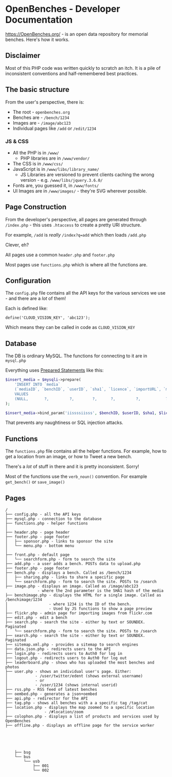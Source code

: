 # OpenBenches - Developer Documentation

https://OpenBenches.org/ - is an open data repository for memorial benches. Here's how it works.

## Disclaimer

Most of this PHP code was written quickly to scratch an itch. It is a pile of inconsistent conventions and half-remembered best practices.

## The basic structure

From the user's perspective, there is:

* The root - `openbenches.org`
* Benches are - `/bench/1234`
* Images are - `/image/abc123`
* Individual pages like `/add` or `/edit/1234`

### JS & CSS

* All the PHP is in `/www/`
   * PHP libraries are in `/www/vendor/`
* The CSS is in `/www/css/`
* JavaScript is in `/www/libs/library_name/`
   * JS Libraries are versioned to prevent clients caching the wrong version - e.g. `/www/libs/jquery.3.6.0/`
* Fonts are, you guessed it, in `/www/fonts/`
* UI Images are in `/www/images/` - they're SVG wherever possible.

## Page Construction

From the developer's perspective, all pages are generated through `/index.php` - this uses `.htaccess` to create a pretty URl structure.

For example, `/add` is *really* `/index?q=add` which then loads `/add.php`

Clever, eh?

All pages use a common `header.php` and `footer.php`

Most pages use `functions.php` which is where all the functions are.

## Configuration

The `config.php` file contains all the API keys for the various services we use - and there are a *lot* of them!

Each is defined like:

`define('CLOUD_VISION_KEY', 'abc123');`

Which means they can be called in code as `CLOUD_VISION_KEY`

## Database

The DB is ordinary MySQL. The functions for connecting to it are in `mysql.php`

Everything uses [Prepared Statements](https://dev.mysql.com/doc/refman/8.0/en/sql-prepared-statements.html) like this:

```php
$insert_media = $mysqli->prepare(
	'INSERT INTO `media`
	(`mediaID`, `benchID`, `userID`, `sha1`, `licence`, `importURL`, `media_type`, `width`, `height`, `datetime`, `make`, `model`)
	VALUES
	(NULL,       ?,         ?,        ?,      ?,         ?,           ?,            ?,       ?,       ?,          ?,      ?);'
);

$insert_media->bind_param('iissssiisss', $benchID, $userID, $sha1, $licence, $import, $media_type, $width, $height, $datetime, $make, $model);
```

That prevents any naughtiness or SQL injection attacks.

## Functions

The `functions.php` file contains all the helper functions. For example, how to get a location from an image, or how to Tweet a new bench.

There's a *lot* of stuff in there and it is pretty inconsistent. Sorry!

Most of the functions use the `verb_noun()` convention. For example `get_bench()` or `save_image()`

## Pages

```
/
├── config.php - all the API keys
├── mysql.php - connection to the database
├── functions.php - helper functions
│
├── header.php - page header
├── footer.php - page footer
│   ├── sponsor.php - links to sponsor the site
│   └── menu.php - bottom menu
│
├── front.php - default page
│   └── searchform.php - form to search the site
├── add.php - a user adds a bench. POSTs data to upload.php
├── footer.php - page footer
├── bench.php - displays a bench. Called as /bench/1234
│   ├── sharing.php - links to share a specific page
│   └── searchform.php - form to search the site. POSTs to /search
├── image.php - displays an image. Called as /image/abc123
              - where the 2nd parameter is the SHA1 hash of the media
├── benchimage.php - displays the HTML for a single image. Called as /benchimage/1234
│                  - where 1234 is the ID of the bench.
│                  - Used by JS functions to show a page preview
├── flickr.php - admin page for importing images from flickr.com
├── edit.php - edit a bench
├── search.php - search the site - either by text or SOUNDEX. Paginated
│   └── searchform.php - form to search the site. POSTs to /search
├── search.php - search the site - either by text or SOUNDEX. Paginated
├── sitemap.xml.php - provides a sitemap to search engines
├── data.json.php - redirects users to the API
├── login.php - redirects users to Auth0 for log in
├── logout.php - redirects users to Auth0 for log out
├── leaderboard.php - shows who has uploaded the most benches and photos
├── user.php - shows an individual user's page.	Either:
│            - /user/twitter/edent (shows external username)
│            - or
│            - /user/1234 (shows internal userid)
├── rss.php - RSS feed of latest benches
├── oembed.php - generates a json+oembed
├── api.php - redirector for the API
├── tag.php - shows all benches with a a specific tag /tag/cat
├── location.php - displays the map zoomed to a specific location
|                - /#location/zoom
├── colophon.php - displays a list of products and services used by OpenBenches
├── offline.php - displays an offline page for the service worker





    ├── bsg
    └── bus
        └── usb
            ├── 001
            └── 002
```